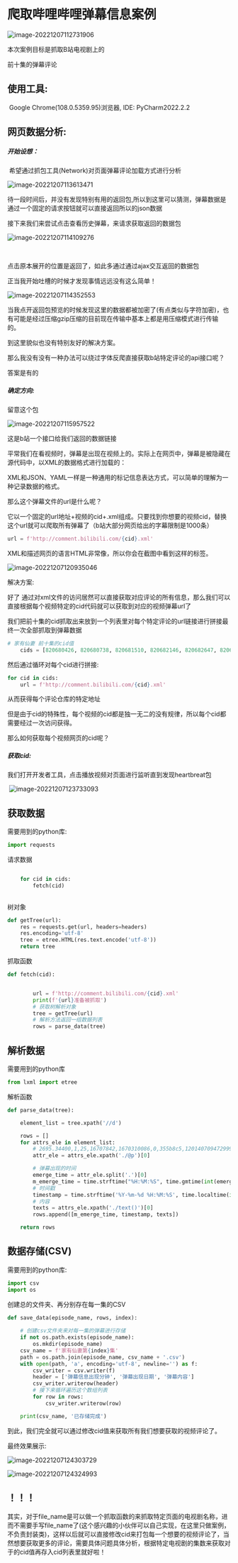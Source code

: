 # 爬取哔哩哔哩弹幕信息案例

![image-20221207112731906](Readme.assets/image-20221207112731906.png)

本次案例目标是抓取B站电视剧上的

[家有仙妻]: https://www.bilibili.com/bangumi/play/ep688651?from_spmid=666.25.episode.0	"初始url"

前十集的弹幕评论



## 使用工具:  

​	Google Chrome(108.0.5359.95)浏览器, IDE: PyCharm2022.2.2



## 网页数据分析:  

##### 	开始设想：

​		希望通过抓包工具(Network)对页面弹幕评论加载方式进行分析

![image-20221207113613471](Readme.assets/image-20221207113613471.png)

​	待一段时间后，并没有发现特别有用的返回包,所以到这里可以猜测，弹幕数据是通过一个固定的请求按钮就可以直接返回所以的json数据



接下来我们来尝试点击查看历史弹幕，来请求获取返回的数据包

![image-20221207114109276](Readme.assets/image-20221207114109276.png)

​	

点击原本展开的位置是返回了，如此多通过通过ajax交互返回的数据包

正当我开始吐槽的时候才发现事情远远没有这么简单！

![image-20221207114352553](Readme.assets/image-20221207114352553.png)

当我点开返回包预览的时候发现这里的数据都被加密了(有点类似与字符加密)，也有可能是经过压缩gzip压缩的目前现在传输中基本上都是用压缩模式进行传输的。



到这里貌似也没有特别友好的解决方案。

那么我没有没有一种办法可以绕过字体反爬直接获取b站特定评论的api接口呢？

答案是有的



##### 确定方向:

留意这个包

![image-20221207115957522](Readme.assets/image-20221207115957522.png)

这是b站一个接口给我们返回的数据链接

平常我们在看视频时，弹幕是出现在视频上的。实际上在网页中，弹幕是被隐藏在源代码中，以XML的数据格式进行加载的：

XML和JSON、YAML一样是一种通用的标记信息表达方式，可以简单的理解为一种记录数据的格式。

那么这个弹幕文件的url是什么呢？

它以一个固定的url地址+视频的cid+.xml组成。只要找到你想要的视频cid，替换这个url就可以爬取所有弹幕了（b站大部分网页给出的字幕限制是1000条）

```	python
url = f'http://comment.bilibili.com/{cid}.xml'
```



XML和描述网页的语言HTML非常像，所以你会在截图中看到<d></d>这样的标签。

![image-20221207120935046](Readme.assets/image-20221207120935046.png)



解决方案:

好了 通过对xml文件的访问居然可以直接获取对应评论的所有信息，那么我们可以直接根据每个视频特定的cid代码就可以获取到对应的视频弹幕url了

我们把前十集的cid抓取出来放到一个列表里对每个特定评论的url链接进行拼接最终一次全部抓取到弹幕数据    

~~~python
# 家有仙妻 前十集的cid值
    cids = [820680426, 820680738, 820681510, 820682146, 820682647, 820682989, 820683722, 820684233, 820684795, 820685315]
~~~

然后通过循环对每个cid进行拼接:

~~~	python
for cid in cids:
	url = f'http://comment.bilibili.com/{cid}.xml'
~~~

从而获得每个评论仓库的特定地址

但是由于cid的特殊性，每个视频的cid都是独一无二的没有规律，所以每个cid都需要经过一次访问获得。

那么如何获取每个视频网页的cid呢？

##### 获取cid:

​	我们打开开发者工具，点击播放视频对页面进行监听直到发现heartbreat包

​	![image-20221207123733093](Readme.assets/image-20221207123733093.png)



## 获取数据

需要用到的python库:

~~~		python
import requests
~~~

请求数据

```python

    for cid in cids:
        fetch(cid)
        
```

树对象

```	python
def getTree(url):
    res = requests.get(url, headers=headers)
    res.encoding='utf-8'
    tree = etree.HTML(res.text.encode('utf-8'))
    return tree
```



抓取函数

```	python
def fetch(cid):


        url = f'http://comment.bilibili.com/{cid}.xml'
        print(f'{url}准备被抓取')
        # 获取树解析对象
        tree = getTree(url)
        # 解析方法返回一组数据列表
        rows = parse_data(tree)
```



## 解析数据

需要用到的python库

```python
from lxml import etree
```

解析函数

```python
def parse_data(tree):

    element_list = tree.xpath('//d')

    rows = []
    for attrs_ele in element_list:
        # 2695.34400,1,25,16707842,1670310086,0,355b8c5,1201407094729993216,11
        attr_ele = attrs_ele.xpath('./@p')[0]

        # 弹幕出现的时间
        emerge_time = attr_ele.split('.')[0]
        m_emerge_time = time.strftime("%H:%M:%S", time.gmtime(int(emerge_time)))
        # 时间戳
        timestamp = time.strftime('%Y-%m-%d %H:%M:%S', time.localtime(int(attr_ele.split(',')[4])))
        # 内容
        texts = attrs_ele.xpath('./text()')[0]
        rows.append([m_emerge_time, timestamp, texts])

    return rows
```



## 数据存储(CSV)

需要用到的python库:

```python
import csv
import os
```

创建总的文件夹、再分别存在每一集的CSV

```python
def save_data(episode_name, rows, index):
    
    # 创建csv文件夹来对每一集的弹幕进行存储
    if not os.path.exists(episode_name):
        os.mkdir(episode_name)
    csv_name = f'家有仙妻第{index}集'
    path = os.path.join(episode_name, csv_name + '.csv')
    with open(path, 'a', encoding='utf-8', newline='') as f:
        csv_writer = csv.writer(f)
        header = ['弹幕信息出现分钟', '弹幕出现日期', '弹幕内容']
        csv_writer.writerow(header)
        # 接下来循环遍历这个数组列表
        for row in rows:
            csv_writer.writerow(row)

    print(csv_name, '已存储完成')
```



到此，我们完全就可以通过修改cid值来获取所有我们想要获取的视频评论了。

最终效果展示: 

![image-20221207124303729](Readme.assets/image-20221207124303729.png)

![image-20221207124324993](Readme.assets/image-20221207124324993.png)





## ！！！

​	其实，对于file_name是可以做一个抓取函数的来抓取特定页面的电视剧名称，进而不需要手写file_name了(这个感兴趣的小伙伴可以自己实现，在这里只做案例，不负责封装类)，这样以后就可以直接修改cid来打包每一个想要的视频评论了，当然想要获取更多的评论，需要具体问题具体分析，根据特定电视剧的集数来获取对于的cid值再存入cid列表里就好啦！